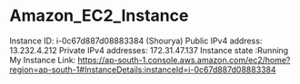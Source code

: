 # Amazon_EC2_Instance
Instance ID: i-0c67d887d08883384 (Shourya) Public IPv4 address: 13.232.4.212 Private IPv4 addresses: 172.31.47.137 Instance state :Running 
My Instance Link: https://ap-south-1.console.aws.amazon.com/ec2/home?region=ap-south-1#InstanceDetails:instanceId=i-0c67d887d08883384
